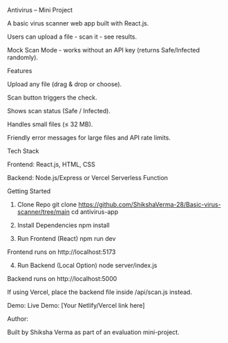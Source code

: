 Antivirus – Mini Project

A basic virus scanner web app built with React.js.

Users can upload a file - scan it - see results.

Mock Scan Mode - works without an API key (returns Safe/Infected randomly).

Features

Upload any file (drag & drop or choose).

Scan button triggers the check.

Shows scan status (Safe / Infected).

Handles small files (≤ 32 MB).

Friendly error messages for large files and API rate limits.

Tech Stack

Frontend: React.js, HTML, CSS

Backend: Node.js/Express or Vercel Serverless Function

Getting Started
1. Clone Repo
git clone https://github.com/ShikshaVerma-28/Basic-virus-scanner/tree/main
cd antivirus-app

2. Install Dependencies
npm install

3. Run Frontend (React)
npm run dev


Frontend runs on http://localhost:5173


4. Run Backend (Local Option)
node server/index.js


Backend runs on http://localhost:5000


If using Vercel, place the backend file inside /api/scan.js instead.

Demo:
Live Demo: [Your Netlify/Vercel link here]

Author:

Built by Shiksha Verma as part of an evaluation mini-project.
